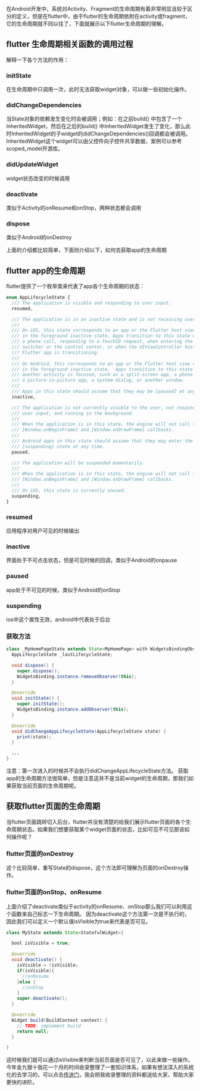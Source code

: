 在Android开发中，系统对Activity、Fragment的生命周期有着非常明显且较于区分的定义，但是在flutter中，由于flutter的生命周期依附在activity或fragment，它的生命周期就不同以往了，下面就展示以下flutter生命周期的理解。

## flutter 生命周期相关函数的调用过程

解释一下各个方法的作用：

### initState

在生命周期中只调用一次，此时无法获取widget对象，可以做一些初始化操作。

### didChangeDependencies

当State对象的依赖发生变化时会被调用；例如：在之前build() 中包含了一个InheritedWidget，然后在之后的build() 中InheritedWidget发生了变化，那么此时InheritedWidget的子widget的didChangeDependencies()回调都会被调用。InheritedWidget这个widget可以由父控件向子控件共享数据，案例可以参考 scoped_model开源库。

### didUpdateWidget

widget状态改变的时候调用

### deactivate

类似于Activity的onResume和onStop，两种状态都会调用

### dispose

类似于Android的onDestroy

上面的介绍都比较简单，下面则介绍以下，如何去获取app的生命周期

## flutter app的生命周期

flutter提供了一个枚举类来代表了app各个生命周期的状态：



```php
enum AppLifecycleState {
  /// The application is visible and responding to user input.
  resumed,

  /// The application is in an inactive state and is not receiving user input.
  ///
  /// On iOS, this state corresponds to an app or the Flutter host view running
  /// in the foreground inactive state. Apps transition to this state when in
  /// a phone call, responding to a TouchID request, when entering the app
  /// switcher or the control center, or when the UIViewController hosting the
  /// Flutter app is transitioning.
  ///
  /// On Android, this corresponds to an app or the Flutter host view running
  /// in the foreground inactive state.  Apps transition to this state when
  /// another activity is focused, such as a split-screen app, a phone call,
  /// a picture-in-picture app, a system dialog, or another window.
  ///
  /// Apps in this state should assume that they may be [paused] at any time.
  inactive,

  /// The application is not currently visible to the user, not responding to
  /// user input, and running in the background.
  ///
  /// When the application is in this state, the engine will not call the
  /// [Window.onBeginFrame] and [Window.onDrawFrame] callbacks.
  ///
  /// Android apps in this state should assume that they may enter the
  /// [suspending] state at any time.
  paused,

  /// The application will be suspended momentarily.
  ///
  /// When the application is in this state, the engine will not call the
  /// [Window.onBeginFrame] and [Window.onDrawFrame] callbacks.
  ///
  /// On iOS, this state is currently unused.
  suspending,
}
```

### resumed

应用程序对用户可见的时候输出

### inactive

界面处于不可点击状态，但是可见时候的回调，类似于Android的onpause

### paused

app处于不可见的时候，类似于Android的onStop

### suspending

ios中这个属性无效，android中代表处于后台

### 获取方法



```java
class _MyHomePageState extends State<MyHomePage> with WidgetsBindingObserver {
  AppLifecycleState _lastLifecycleState;

  void dispose() {
    super.dispose();
    WidgetsBinding.instance.removeObserver(this);
  }

  @override
  void initState() {
    super.initState();
    WidgetsBinding.instance.addObserver(this);
  }

  @override
  void didChangeAppLifecycleState(AppLifecycleState state) {
    print(state);
  }

  ...
}
```

注意：第一次进入的时候并不会执行didChangeAppLifecycleState方法。
获取app的生命周期方法很简单，但是注意这并不是当前widget的生命周期，那我们如果获取当前页面的生命周期呢。

## 获取flutter页面的生命周期

当flutter页面跳转切入后台，flutter并没有清楚的给我们展示flutter页面的各个生命周期状态。如果我们想要获取某个widget页面的状态，比如可见不可见那该如何操作呢？

### flutter页面的onDestroy

这个比较简单，重写State的dispose，这个方法即可理解为页面的onDestroy操作。

### flutter页面的onStop、onResume

上面介绍了deactivate类似于activity的onResume、onStop那么我们可以利用这个函数来自己标志一下生命周期。
因为deactivate这个方法第一次是不执行的，因此我们可以定义一个默认值isVisible为true来代表是否可见。



```java
class MyState extends State<StatefulWidget>{

  bool isVisible = true;

  @override
  void deactivate() {
    isVisible = !isVisible;
    if(isVisible){
      //onResume
    }else {
      //onStop
    }
    super.deactivate();
  }

  @override
  Widget build(BuildContext context) {
    // TODO: implement build
    return null;
  }

}
```

这时候我们就可以通过isVisible来判断当前页面是否可见了，以此来做一些操作。
今年金九银十我花一个月的时间收录整理了一套知识体系，如果有想法深入的系统化的去学习的，可以点击[传送门](https://links.jianshu.com/go?to=https%3A%2F%2Fshimo.im%2Fdocs%2FkxRG3DxvRTkWhqc9%2F)，我会把我收录整理的资料都送给大家，帮助大家更快的进阶。

